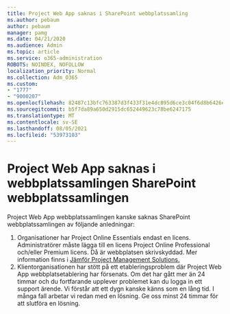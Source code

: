 ```yaml
---
title: Project Web App saknas i SharePoint webbplatssamling
ms.author: pebaum
author: pebaum
manager: pamg
ms.date: 04/21/2020
ms.audience: Admin
ms.topic: article
ms.service: o365-administration
ROBOTS: NOINDEX, NOFOLLOW
localization_priority: Normal
ms.collection: Adm_O365
ms.custom:
- "1777"
- "9000207"
ms.openlocfilehash: 82487c13bfc763387d3f433f31e4dc895d6ce3c04f6d8b6426e999a8b5f4b79f
ms.sourcegitcommit: b5f7da89a650d2915dc652449623c78be6247175
ms.translationtype: MT
ms.contentlocale: sv-SE
ms.lasthandoff: 08/05/2021
ms.locfileid: "53973103"
---
```

# <a name="project-web-app-is-missing-from-the-sharepoint-site-collection"></a>Project Web App saknas i webbplatssamlingen SharePoint webbplatssamlingen

Project Web App webbplatssamlingen kanske saknas SharePoint webbplatssamlingen av följande anledningar:

1. Organisationer har Project Online Essentials endast en licens. Administratörer måste lägga till en licens Project Online Professional och/eller Premium licens. Då är webbplatsen skrivskyddad. Mer information finns i [Jämför Project Management Solutions.](https://products.office.com/project/compare-microsoft-project-management-software?tab=1)
2. Klientorganisationen har stött på ett etableringsproblem där Project Web App webbplatsetablering har försenats. Om det har gått mer än 24 timmar och du fortfarande upplever problemet kan du logga in ett support ärende. Vi förstår att ett dygn kanske känns som en lång tid. I många fall arbetar vi redan med en lösning. Ge oss minst 24 timmar för att slutföra en lösning.

